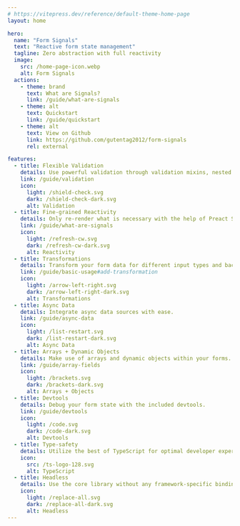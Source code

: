 ```yaml
---
# https://vitepress.dev/reference/default-theme-home-page
layout: home

hero:
  name: "Form Signals"
  text: "Reactive form state management"
  tagline: Zero abstraction with full reactivity
  image:
    src: /home-page-icon.webp
    alt: Form Signals
  actions:
    - theme: brand
      text: What are Signals?
      link: /guide/what-are-signals
    - theme: alt
      text: Quickstart
      link: /guide/quickstart
    - theme: alt
      text: View on Github
      link: https://github.com/gutentag2012/form-signals
      rel: external

features:
  - title: Flexible Validation
    details: Use powerful validation through validation mixins, nested validation and schema adapters.
    link: /guide/validation
    icon:
      light: /shield-check.svg
      dark: /shield-check-dark.svg
      alt: Validation
  - title: Fine-grained Reactivity
    details: Only re-render what is necessary with the help of Preact Signals.
    link: /guide/what-are-signals
    icon:
      light: /refresh-cw.svg
      dark: /refresh-cw-dark.svg
      alt: Reactivity
  - title: Transformations
    details: Transform your form data for different input types and back again.
    link: /guide/basic-usage#add-transformation
    icon:
      light: /arrow-left-right.svg
      dark: /arrow-left-right-dark.svg
      alt: Transformations
  - title: Async Data
    details: Integrate async data sources with ease.
    link: /guide/async-data
    icon:
      light: /list-restart.svg
      dark: /list-restart-dark.svg
      alt: Async Data
  - title: Arrays + Dynamic Objects
    details: Make use of arrays and dynamic objects within your forms.
    link: /guide/array-fields
    icon:
      light: /brackets.svg
      dark: /brackets-dark.svg
      alt: Arrays + Objects
  - title: Devtools
    details: Debug your form state with the included devtools.
    link: /guide/devtools
    icon:
      light: /code.svg
      dark: /code-dark.svg
      alt: Devtools
  - title: Type-safety
    details: Utilize the best of TypeScript for optimal developer experience.
    icon:
      src: /ts-logo-128.svg
      alt: TypeScript
  - title: Headless
    details: Use the core library without any framework-specific bindings.
    icon:
      light: /replace-all.svg
      dark: /replace-all-dark.svg
      alt: Headless
---
```

